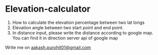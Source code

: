 # Elevation-calculator
1. How to calculate the elevation percentage between two lat longs
2. Elevation angle between two start point and end point.
3. In distance input, please write the distance according to google map. You can find it in direction server api of google map

Write me on aakash.purohit01@gmail.com
